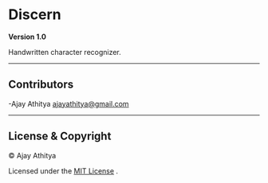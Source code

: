 # Discern

**Version 1.0**

Handwritten character recognizer.

---
## Contributors

-Ajay Athitya <ajayathitya@gmail.com>

---
## License & Copyright

© Ajay Athitya

Licensed under the [MIT License](LICENSE) .
